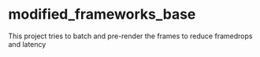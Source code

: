 # modified_frameworks_base
This project tries to batch and pre-render the frames to reduce framedrops and latency
